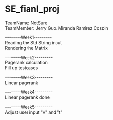 # SE_fianl_proj  
TeamName: NotSure  
TeamMember: Jerry Guo, Miranda Ramirez Cospin  

--------Week1---------  
Reading the Std String input   
Rendering the Matrix   


--------Week2---------   
Pagerank calculation  
Fill up testcases  


--------Week3---------    
Linear pagerank  

--------Week4---------  
Linear pagerank done  

--------Week5---------  
Adjust user input "v" and "t"